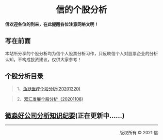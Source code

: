 # <center>信的个股分析</center>
**信欢迎各位的到来，在此提醒各位注意网络文明！**
## 写在前面

<font color="#333333">本站所分享的个股分析均为信个人股票分析习作，只反映信个人对股票企业的分析认知，不构成投资建议，仅供大家参考！</font>

## 个股分析目录

> 1、[鱼跃医疗个股分析(20201220)](./stock_analysis_yuyueyiliao.md)

> 2、[双汇发展个股分析（20201108)](./stock_analysis_shuanghuifazhan.md)


## [微淼好公司分析知识纪要](./good_company.md)(正在更新中......)

---
<p align="right" color="green">版权所有 © 2021 信</p>
